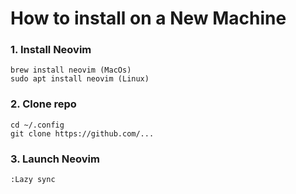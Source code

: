# How to install on a New Machine

### 1. Install Neovim
    brew install neovim (MacOs)
    sudo apt install neovim (Linux)

### 2. Clone repo
    cd ~/.config
    git clone https://github.com/...

### 3. Launch Neovim
    :Lazy sync
